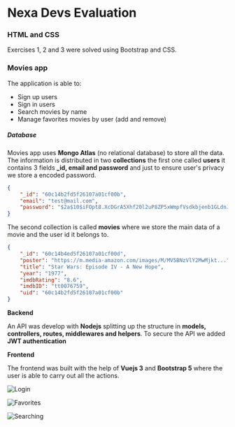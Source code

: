 # Nexa Devs Evaluation

### HTML and CSS

Exercises 1, 2 and 3 were solved using Bootstrap and CSS.



### Movies app

The application is able to:

- Sign up users
- Sign in users
- Search movies by name
- Manage favorites movies by user (add and remove)



##### Database

Movies app uses **Mongo Atlas** (no relational database) to store all the data. The information is distributed in two **collections** the first one called **users** it contains 3 fields **_id, email and password** and just to ensure user's privacy we store a encoded password.

```json
{    
    "_id": "60c14b2fd5f26107a01cf00b",
    "email": "test@mail.com",
    "password": "$2a$10$iFOpt8.XcDGrA5Xhf20l2uP8ZP5xWmpfVsdkbjenb1GLdnJ4n0QLe"
}
```



The second collection is called **movies** where we store the main data of a movie and the user id it belongs to.

```json
{    
	"_id": "60c14b4ed5f26107a01cf00d",
    "poster": "https://m.media-amazon.com/images/M/MV5BNzVlY2MwMjkt...",
    "title": "Star Wars: Episode IV - A New Hope",
    "year": "1977",
    "imdbRating": "8.6",
    "imdbID": "tt0076759",
    "uid": "60c14b2fd5f26107a01cf00b"
}
```



**Backend**

An API was develop with **Nodejs** splitting up the structure in **models, controllers, routes, middlewares and helpers**. To secure the API we added  **JWT authentication** 



**Frontend**

The frontend was built with the help of **Vuejs 3** and **Bootstrap 5** where the user is able to carry out all the actions.



![Login](https://i.ibb.co/CbqygkZ/1.png)

![Favorites](https://i.ibb.co/Xs0T61B/2.png)





![Searching](https://i.ibb.co/f1R54Yg/3.png)